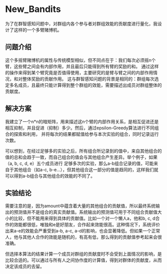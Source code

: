 # New_Bandits

为了在群智感知问题中，对群组内各个参与者对群组效能的贡献度进行量化，我设计了这样的一个多臂赌博机。

## 问题介绍

这个多摇臂赌博机的属性与传统模型相似，但不同点在于：我们每次必须摇n个臂，这些臂之间会有内部作用，并且最后只能得到所有臂的奖励的和。
通过这样的操作来得到某个臂究竟是否值得使用，主要研究的是臂与臂之间的内部作用情况，和对整体奖励的贡献作用。
这与群智感知问题的背景是相同的：群组每次选定多名成员，且最终只能计算得到整个群组的效能，需要描述出成员对群组整体的贡献度。

## 解决方案

我建立了一个n*n的暗矩阵，用来描述这n个臂的内部作用关系，是相互促进还是相互抑制，并且促进（抑制）多少。然后，通过epsilon-Greedy算法进行不同组合的探索和利用，
并将每次的结果都赋值给参与本次实验的组合，同时记录运行次数。

可以想到，在经过足够多的实验之后，所有组合所记录到的值中，来自其他组合的值的总和会趋于一致，而自己组合的值会与其他组合产生差异。举个例子，如果（a, b, c, d, e）五个成员进行
足够多次的实验，那么a-b组合记录的值，可能来自于其他组合（如a-c, b-e...），但其他组合这一部分的值是趋同的，这样我们就可以得到a-b组合与其他组合的效能的不同了。

## 实验结论

需要注意的是，因为amount中蕴含着大量的其他组合的贡献值，所以最终系统输出的预测值并不是组合的真实贡献值。系统输出的预测值可用于不同组合贡献值大小的比较，但不能用来得到具体的贡献值。比如一个对一个懒人a，他和b, c, d合作的效能都很低，唯独和e是好朋友，合作起来效能很高。这种情况下，系统评价出来a-e的效能会严重受到a-b, a-c, a-d的影响，也会显著降低。但如果一个正常人，他与其他人合作的效能是随机的，有高有低，那么得到的贡献值参考起来会很准确。

但选择本算法的结果计算一个成员对群组的贡献度时不会受到上面情况的影响，是比较合适的。可以通过与所有人之间协作度的计算值，得到对群体的贡献度，从而决定该成员的去留。
